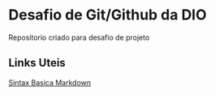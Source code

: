 # Desafio de Git/Github da DIO
Repositorio criado para desafio de projeto

## Links Uteis
[Sintax Basica Markdown](https://www.markdownguide.org/basic-syntax/)

